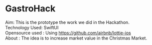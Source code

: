 # GastroHack
Aim: This is the prototype the work we did in the Hackathon.<br>
Technology Used: SwiftUI <br>
Opensource used : Using https://github.com/airbnb/lottie-ios <br>
About : The idea is to increase market value in the Christmas Market.<br>
